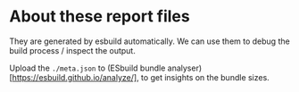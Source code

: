 # About these report files

They are generated by esbuild automatically.
We can use them to debug the build process / inspect the output.

Upload the `./meta.json` to (ESbuild bundle analyser)[https://esbuild.github.io/analyze/], to get insights on the bundle sizes.